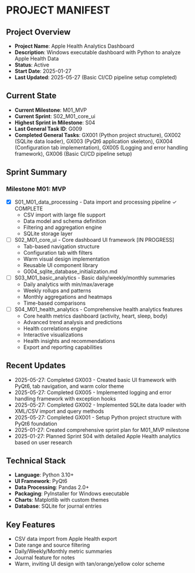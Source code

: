 # PROJECT MANIFEST

## Project Overview
- **Project Name**: Apple Health Analytics Dashboard
- **Description**: Windows executable dashboard with Python to analyze Apple Health Data
- **Status**: Active
- **Start Date**: 2025-01-27
- **Last Updated**: 2025-05-27 (Basic CI/CD pipeline setup completed)

## Current State
- **Current Milestone**: M01_MVP
- **Current Sprint**: S02_M01_core_ui
- **Highest Sprint in Milestone**: S04
- **Last General Task ID**: G009
- **Completed General Tasks**: GX001 (Python project structure), GX002 (SQLite data loader), GX003 (PyQt6 application skeleton), GX004 (Configuration tab implementation), GX005 (Logging and error handling framework), GX006 (Basic CI/CD pipeline setup)

## Sprint Summary

### Milestone M01: MVP
- [x] S01_M01_data_processing - Data import and processing pipeline ✓ COMPLETE
  - CSV import with large file support
  - Data model and schema definition
  - Filtering and aggregation engine
  - SQLite storage layer
- [ ] S02_M01_core_ui - Core dashboard UI framework [IN PROGRESS]
  - Tab-based navigation structure
  - Configuration tab with filters
  - Warm visual design implementation
  - Reusable UI component library
  - G004_sqlite_database_initialization.md
- [ ] S03_M01_basic_analytics - Basic daily/weekly/monthly summaries
  - Daily analytics with min/max/average
  - Weekly rollups and patterns
  - Monthly aggregations and heatmaps
  - Time-based comparisons
- [ ] S04_M01_health_analytics - Comprehensive health analytics features
  - Core health metrics dashboard (activity, heart, sleep, body)
  - Advanced trend analysis and predictions
  - Health correlations engine
  - Interactive visualizations
  - Health insights and recommendations
  - Export and reporting capabilities

## Recent Updates
- 2025-05-27: Completed GX003 - Created basic UI framework with PyQt6, tab navigation, and warm color theme
- 2025-05-27: Completed GX005 - Implemented logging and error handling framework with exception hooks
- 2025-05-27: Completed GX002 - Implemented SQLite data loader with XML/CSV import and query methods
- 2025-05-27: Completed GX001 - Setup Python project structure with PyQt6 foundation
- 2025-01-27: Created comprehensive sprint plan for M01_MVP milestone
- 2025-01-27: Planned Sprint S04 with detailed Apple Health analytics based on user research

## Technical Stack
- **Language**: Python 3.10+
- **UI Framework**: PyQt6
- **Data Processing**: Pandas 2.0+
- **Packaging**: PyInstaller for Windows executable
- **Charts**: Matplotlib with custom themes
- **Database**: SQLite for journal entries

## Key Features
- CSV data import from Apple Health export
- Date range and source filtering
- Daily/Weekly/Monthly metric summaries
- Journal feature for notes
- Warm, inviting UI design with tan/orange/yellow color scheme